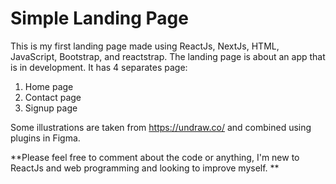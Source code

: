 # Simple Landing Page

This is my first landing page made using ReactJs, NextJs, HTML, JavaScript, Bootstrap, and reactstrap. The landing page is about an app that is in development. It has 4 separates page:

1. Home page
2. Contact page
3. Signup page

Some illustrations are taken from https://undraw.co/ and combined using plugins in Figma. 



**Please feel free to comment about the code or anything, I'm new to ReactJs and web programming and looking to improve myself. **